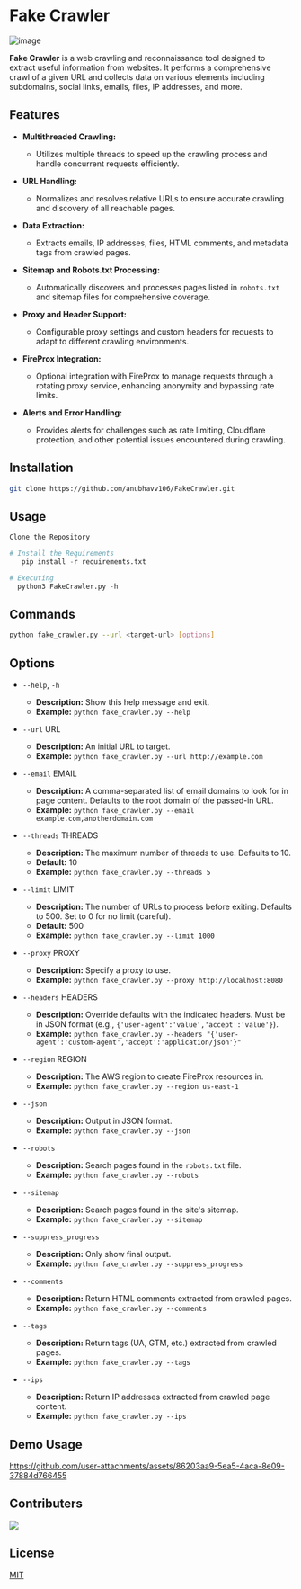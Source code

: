 # Fake Crawler

![image](https://github.com/user-attachments/assets/0acb465c-58ba-46c4-ada1-04e618a47ec3)

**Fake Crawler** is a web crawling and reconnaissance tool designed to extract useful information from websites. It performs a comprehensive crawl of a given URL and collects data on various elements including subdomains, social links, emails, files, IP addresses, and more.

## Features

- **Multithreaded Crawling:**
  - Utilizes multiple threads to speed up the crawling process and handle concurrent requests efficiently.
- **URL Handling:**

  - Normalizes and resolves relative URLs to ensure accurate crawling and discovery of all reachable pages.

- **Data Extraction:**

  - Extracts emails, IP addresses, files, HTML comments, and metadata tags from crawled pages.

- **Sitemap and Robots.txt Processing:**

  - Automatically discovers and processes pages listed in `robots.txt` and sitemap files for comprehensive coverage.

- **Proxy and Header Support:**

  - Configurable proxy settings and custom headers for requests to adapt to different crawling environments.

- **FireProx Integration:**

  - Optional integration with FireProx to manage requests through a rotating proxy service, enhancing anonymity and bypassing rate limits.

- **Alerts and Error Handling:**
  - Provides alerts for challenges such as rate limiting, Cloudflare protection, and other potential issues encountered during crawling.



## Installation

```bash
git clone https://github.com/anubhavv106/FakeCrawler.git
```

## Usage

```python
Clone the Repository

# Install the Requirements
   pip install -r requirements.txt

# Executing
  python3 FakeCrawler.py -h
```

## Commands

```bash
python fake_crawler.py --url <target-url> [options]
```

## Options

- `--help`, `-h`

  - **Description:** Show this help message and exit.
  - **Example:** `python fake_crawler.py --help`

- `--url` URL

  - **Description:** An initial URL to target.
  - **Example:** `python fake_crawler.py --url http://example.com`

- `--email` EMAIL

  - **Description:** A comma-separated list of email domains to look for in page content. Defaults to the root domain of the passed-in URL.
  - **Example:** `python fake_crawler.py --email example.com,anotherdomain.com`

- `--threads` THREADS

  - **Description:** The maximum number of threads to use. Defaults to 10.
  - **Default:** 10
  - **Example:** `python fake_crawler.py --threads 5`

- `--limit` LIMIT

  - **Description:** The number of URLs to process before exiting. Defaults to 500. Set to 0 for no limit (careful).
  - **Default:** 500
  - **Example:** `python fake_crawler.py --limit 1000`

- `--proxy` PROXY

  - **Description:** Specify a proxy to use.
  - **Example:** `python fake_crawler.py --proxy http://localhost:8080`

- `--headers` HEADERS

  - **Description:** Override defaults with the indicated headers. Must be in JSON format (e.g., `{'user-agent':'value','accept':'value'}`).
  - **Example:** `python fake_crawler.py --headers "{'user-agent':'custom-agent','accept':'application/json'}"`

- `--region` REGION

  - **Description:** The AWS region to create FireProx resources in.
  - **Example:** `python fake_crawler.py --region us-east-1`

- `--json`

  - **Description:** Output in JSON format.
  - **Example:** `python fake_crawler.py --json`

- `--robots`

  - **Description:** Search pages found in the `robots.txt` file.
  - **Example:** `python fake_crawler.py --robots`

- `--sitemap`

  - **Description:** Search pages found in the site's sitemap.
  - **Example:** `python fake_crawler.py --sitemap`

- `--suppress_progress`

  - **Description:** Only show final output.
  - **Example:** `python fake_crawler.py --suppress_progress`

- `--comments`

  - **Description:** Return HTML comments extracted from crawled pages.
  - **Example:** `python fake_crawler.py --comments`

- `--tags`

  - **Description:** Return tags (UA, GTM, etc.) extracted from crawled pages.
  - **Example:** `python fake_crawler.py --tags`

- `--ips`
  - **Description:** Return IP addresses extracted from crawled page content.
  - **Example:** `python fake_crawler.py --ips`

## Demo Usage

https://github.com/user-attachments/assets/86203aa9-5ea5-4aca-8e09-37884d766455

## Contributers

<a href="https://github.com/anubhavv106/FakeCrawler/graphs/contributors">
  <img src="https://contrib.rocks/image?repo=anubhavv106/FakeCrawler" />
</a>

## License

[MIT](https://github.com/anubhavv106/Osint-Project/blob/master/LICENSE)
